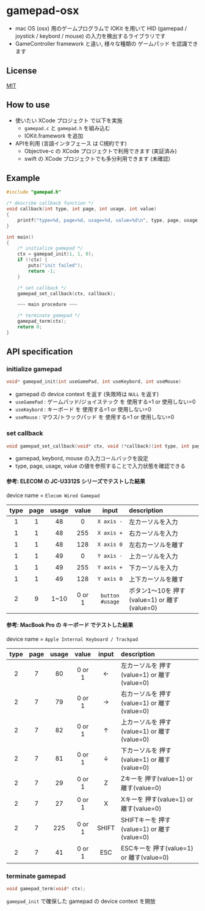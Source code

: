# gamepad-osx
- mac OS (osx) 用のゲームプログラムで IOKit を用いて HID (gamepad / joystick / keybord / mouse) の入力を検出するライブラリです
- GameController framework と違い, 様々な種類の ゲームパッド を認識できます

## License
[MIT](https://github.com/suzukiplan/gamepad-osx/blob/master/LICENSE.txt)

## How to use
- 使いたい XCode プロジェクト で以下を実施
  - `gamepad.c` と `gamepad.h` を組み込む
  - IOKit.framework を追加
- APIを利用 (言語インタフェース は C規約です)
  - Objective-c の XCode プロジェクトで利用できます (実証済み)
  - swift の XCode プロジェクトでも多分利用できます (未確認)

## Example
```c
#include "gamepad.h"

/* describe callback function */
void callback(int type, int page, int usage, int value)
{
    printf("type=%d, page=%d, usage=%d, value=%d\n", type, page, usage, value);
}

int main()
{
    /* initialize gamepad */
    ctx = gamepad_init(1, 1, 0);
    if (!ctx) {
        puts("init failed");
        return -1;
    }

    /* set callback */
    gamepad_set_callback(ctx, callback);

    ~~~ main procedure ~~~

    /* terminate gamepad */
    gamepad_term(ctx);
    return 0;
}
```

## API specification
### initialize gamepad
```c
void* gamepad_init(int useGamePad, int useKeybord, int useMouse)
```
- gamepad の device context を返す (失敗時は `NULL` を返す)
- `useGamePad` : ゲームパッド/ジョイステック を 使用する=1 or 使用しない=0
- `useKeybord` : キーボード を 使用する=1 or 使用しない=0
- `useMouse` : マウス/トラックパッド を 使用する=1 or 使用しない=0

### set callback
```c
void gamepad_set_callback(void* ctx, void (*callback)(int type, int page, int usage, int value));
```
- gamepad, keybord, mouse の入力コールバックを設定
- type, page, usage, value の値を参照することで入力状態を確認できる

#### 参考: ELECOM の JC-U3312S シリーズでテストした結果
device name = `Elecom Wired Gamepad`

|type|page|usage|value|input|description|
|:---:|:---:|:---:|:---:|:---:|:---|
|1|1|48|0|`X axis -`|左カーソルを入力|
|1|1|48|255|`X axis +`|右カーソルを入力|
|1|1|48|128|`X axis 0`|左右カーソルを離す|
|1|1|49|0|`Y axis -`|上カーソルを入力|
|1|1|49|255|`Y axis +`|下カーソルを入力|
|1|1|49|128|`Y axis 0`|上下カーソルを離す|
|2|9|1~10|0 or 1|`button #usage`|ボタン1〜10を 押す(value=1) or 離す(value=0)|

#### 参考: MacBook Pro の キーボード でテストした結果
device name = `Apple Internal Keyboard / Trackpad`

|type|page|usage|value|input|description|
|:---:|:---:|:---:|:---:|:---:|:---|
|2|7|80|0 or 1|←|左カーソルを 押す(value=1) or 離す(value=0)|
|2|7|79|0 or 1|→|右カーソルを 押す(value=1) or 離す(value=0)|
|2|7|82|0 or 1|↑|上カーソルを 押す(value=1) or 離す(value=0)|
|2|7|81|0 or 1|↓|下カーソルを 押す(value=1) or 離す(value=0)|
|2|7|29|0 or 1|Z|Zキーを 押す(value=1) or 離す(value=0)|
|2|7|27|0 or 1|X|Xキーを 押す(value=1) or 離す(value=0)|
|2|7|225|0 or 1|SHIFT|SHIFTキーを 押す(value=1) or 離す(value=0)|
|2|7|41|0 or 1|ESC|ESCキーを 押す(value=1) or 離す(value=0)|

### terminate gamepad
```c
void gamepad_term(void* ctx);
```
`gamepad_init` で確保した gamepad の device context を開放

